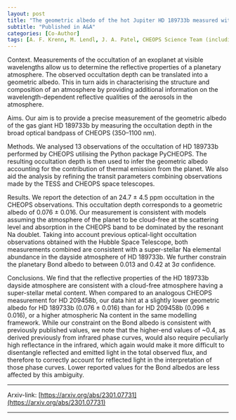 ```yaml
---
layout: post
title: "The geometric albedo of the hot Jupiter HD 189733b measured with CHEOPS"
subtitle: "Published in A&A"
categories: [Co-Author]
tags: [A. F. Krenn, M. Lendl, J. A. Patel, CHEOPS Science Team (including J.Venturini)]
---
```


Context. Measurements of the occultation of an exoplanet at visible wavelengths allow us to determine the reflective properties of a planetary atmosphere. The observed occultation depth can be translated into a geometric albedo. This in turn aids in characterising the structure and composition of an atmosphere by providing additional information on the wavelength-dependent reflective qualities of the aerosols in the atmosphere.

Aims. Our aim is to provide a precise measurement of the geometric albedo of the gas giant HD 189733b by measuring the occultation depth in the broad optical bandpass of CHEOPS (350–1100 nm).

Methods. We analysed 13 observations of the occultation of HD 189733b performed by CHEOPS utilising the Python package PyCHEOPS. The resulting occultation depth is then used to infer the geometric albedo accounting for the contribution of thermal emission from the planet. We also aid the analysis by refining the transit parameters combining observations made by the TESS and CHEOPS space telescopes.

Results. We report the detection of an 24.7 ± 4.5 ppm occultation in the CHEOPS observations. This occultation depth corresponds to a geometric albedo of 0.076 ± 0.016. Our measurement is consistent with models assuming the atmosphere of the planet to be cloud-free at the scattering level and absorption in the CHEOPS band to be dominated by the resonant Na doublet. Taking into account previous optical-light occultation observations obtained with the Hubble Space Telescope, both measurements combined are consistent with a super-stellar Na elemental abundance in the dayside atmosphere of HD 189733b. We further constrain the planetary Bond albedo to between 0.013 and 0.42 at 3σ confidence.

Conclusions. We find that the reflective properties of the HD 189733b dayside atmosphere are consistent with a cloud-free atmosphere having a super-stellar metal content. When compared to an analogous CHEOPS measurement for HD 209458b, our data hint at a slightly lower geometric albedo for HD 189733b (0.076 ± 0.016) than for HD 209458b (0.096 ± 0.016), or a higher atmospheric Na content in the same modelling framework. While our constraint on the Bond albedo is consistent with previously published values, we note that the higher-end values of ~0.4, as derived previously from infrared phase curves, would also require peculiarly high reflectance in the infrared, which again would make it more difficult to disentangle reflected and emitted light in the total observed flux, and therefore to correctly account for reflected light in the interpretation of those phase curves. Lower reported values for the Bond albedos are less affected by this ambiguity.

---


Arxiv-link: [https://arxiv.org/abs/2301.07731](https://arxiv.org/abs/2301.07731)

---
